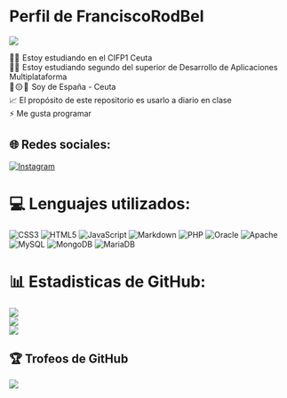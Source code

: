 # Perfil de FranciscoRodBel

[![](https://visitcount.itsvg.in/api?id=FranciscoRodBel&icon=0&color=0)](https://visitcount.itsvg.in)<br>

👨‍🎓  Estoy estudiando en el CIFP1 Ceuta<br>👨‍💻  Estoy estudiando segundo del superior de Desarrollo de Aplicaciones Multiplataforma<br>🔴 🟡 🔴  Soy de España - Ceuta<br>📈 El propósito de este repositorio es usarlo a diario en clase<br>⚡ Me gusta programar


## 🌐 Redes sociales:
[![Instagram](https://img.shields.io/badge/Instagram-%23E4405F.svg?logo=Instagram&logoColor=white)](https://instagram.com/francisco.rb24) 

# 💻 Lenguajes utilizados:
![CSS3](https://img.shields.io/badge/css3-%231572B6.svg?style=for-the-badge&logo=css3&logoColor=white) ![HTML5](https://img.shields.io/badge/html5-%23E34F26.svg?style=for-the-badge&logo=html5&logoColor=white) ![JavaScript](https://img.shields.io/badge/javascript-%23323330.svg?style=for-the-badge&logo=javascript&logoColor=%23F7DF1E) ![Markdown](https://img.shields.io/badge/markdown-%23000000.svg?style=for-the-badge&logo=markdown&logoColor=white) ![PHP](https://img.shields.io/badge/php-%23777BB4.svg?style=for-the-badge&logo=php&logoColor=white) ![Oracle](https://img.shields.io/badge/Oracle-F80000?style=for-the-badge&logo=oracle&logoColor=white) ![Apache](https://img.shields.io/badge/apache-%23D42029.svg?style=for-the-badge&logo=apache&logoColor=white) ![MySQL](https://img.shields.io/badge/mysql-%2300f.svg?style=for-the-badge&logo=mysql&logoColor=white) ![MongoDB](https://img.shields.io/badge/MongoDB-%234ea94b.svg?style=for-the-badge&logo=mongodb&logoColor=white) ![MariaDB](https://img.shields.io/badge/MariaDB-003545?style=for-the-badge&logo=mariadb&logoColor=white)
# 📊 Estadisticas de GitHub:
![](https://github-readme-stats.vercel.app/api?username=FranciscoRodBel&theme=dark&hide_border=false&include_all_commits=false&count_private=false)<br/>
![](https://github-readme-streak-stats.herokuapp.com/?user=FranciscoRodBel&theme=dark&hide_border=false)<br/>
![](https://github-readme-stats.vercel.app/api/top-langs/?username=FranciscoRodBel&theme=dark&hide_border=false&include_all_commits=false&count_private=false&layout=compact)

## 🏆 Trofeos de GitHub
![](https://github-profile-trophy.vercel.app/?username=FranciscoRodBel&theme=radical&no-frame=false&no-bg=false&margin-w=4)
